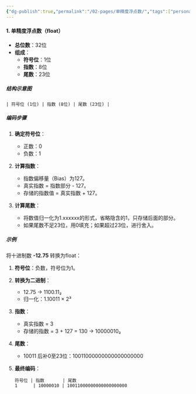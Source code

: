 ```yaml
---
{"dg-publish":true,"permalink":"/02-pages/单精度浮点数/","tags":["personal/blog","计算机组成原理/数据表示和运算"]}
---
```


#### 1. 单精度浮点数（float）

- **总位数**：32位
- **组成**：
  - **符号位**：1位
  - **指数**：8位
  - **尾数**：23位

##### 结构示意图

```
| 符号位 (1位) | 指数 (8位) | 尾数 (23位) |
```

##### 编码步骤

1. **确定符号位**：
   - 正数：0
   - 负数：1

2. **计算指数**：
   - 指数偏移量（Bias）为127。
   - 真实指数 = 指数部分 - 127。
   - 存储的指数值 = 真实指数 + 127。

3. **计算尾数**：
   - 将数值归一化为1.xxxxxx的形式，省略隐含的1，只存储后面的部分。
   - 如果尾数不足23位，用0填充；如果超过23位，进行舍入。

##### 示例

将十进制数 **-12.75** 转换为float：

1. **符号位**：负数，符号位为1。

2. **转换为二进制**：
   - 12.75 → 1100.11₂
   - 归一化：1.10011 × 2³

3. **指数**：
   - 真实指数 = 3
   - 存储的指数 = 3 + 127 = 130 → 10000010₂

4. **尾数**：
   - 10011 后补0至23位：10011000000000000000000

5. **最终编码**：
   ```
   符号位 | 指数       | 尾数
   1      | 10000010 | 10011000000000000000000
   ```
